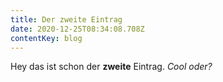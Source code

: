 ```yaml
---
title: Der zweite Eintrag
date: 2020-12-25T08:34:08.708Z
contentKey: blog
---
```


Hey das ist schon der **zweite** Eintrag. _Cool oder?_

